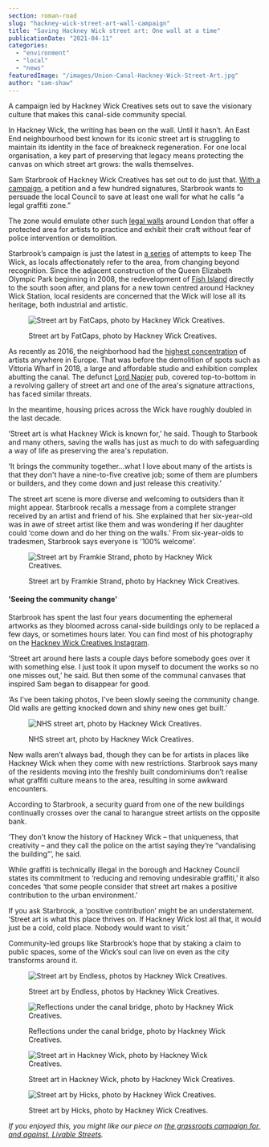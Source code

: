 ```yaml
---
section: roman-road
slug: "hackney-wick-street-art-wall-campaign"
title: "Saving Hackney Wick street art: One wall at a time"
publicationDate: "2021-04-11"
categories: 
  - "environment"
  - "local"
  - "news"
featuredImage: "/images/Union-Canal-Hackney-Wick-Street-Art.jpg"
author: "sam-shaw"
---
```


A campaign led by Hackney Wick Creatives sets out to save the visionary culture that makes this canal-side community special.

In Hackney Wick, the writing has been on the wall. Until it hasn’t. An East End neighbourhood best known for its iconic street art is struggling to maintain its identity in the face of breakneck regeneration. For one local organisation, a key part of preserving that legacy means protecting the canvas on which street art grows: the walls themselves. 

Sam Starbrook of Hackney Wick Creatives has set out to do just that. [With a campaign](https://www.change.org/p/hackney-council-save-hackney-wick-street-art?utm_content=cl_sharecopy_28029609_en-GB%3A6&recruiter=1189104501&utm_source=share_petition&utm_medium=copylink&utm_campaign=share_petition), a petition and a few hundred signatures, Starbrook wants to persuade the local Council to save at least one wall for what he calls “a legal graffiti zone.” 

The zone would emulate other such [legal walls](https://www.legal-walls.net/city/london) around London that offer a protected area for artists to practice and exhibit their craft without fear of police intervention or demolition. 

Starbrook’s campaign is just the latest in [a series](https://www.facebook.com/savehackneywick/) of attempts to keep The Wick, as locals affectionately refer to the area, from changing beyond recognition. Since the adjacent construction of the Queen Elizabeth Olympic Park beginning in 2008, the redevelopment of [Fish Island](https://romanroadlondon.com/history-fish-island/) directly to the south soon after, and plans for a new town centred around Hackney Wick Station, local residents are concerned that the Wick will lose all its heritage, both industrial and artistic.

<figure>

![Street art by FatCaps, photo by Hackney Wick Creatives.](/images/FatCaps-Hackney-Wick-Street-Art-1024x677.jpg)

<figcaption>

Street art by FatCaps, photo by Hackney Wick Creatives.

</figcaption>

</figure>

As recently as 2016, the neighborhood had the [highest concentration](https://www.artlyst.com/news/hackney-wick-gets-serious-about-stopping-development-plans-at-vittoria-wharf/) of artists anywhere in Europe. That was before the demolition of spots such as Vittoria Wharf in 2018, a large and affordable studio and exhibition complex abutting the canal. The defunct [Lord Napier](https://romanroadlondon.com/lord-napier-pub-hackney-wick-history/) pub, covered top-to-bottom in a revolving gallery of street art and one of the area's signature attractions, has faced similar threats. 

In the meantime, housing prices across the Wick have roughly doubled in the last decade. 

‘Street art is what Hackney Wick is known for,’ he said. Though to Starbook and many others, saving the walls has just as much to do with safeguarding a way of life as preserving the area's reputation.

‘It brings the community together…what I love about many of the artists is that they don't have a nine-to-five creative job; some of them are plumbers or builders, and they come down and just release this creativity.’ 

The street art scene is more diverse and welcoming to outsiders than it might appear. Starbrook recalls a message from a complete stranger received by an artist and friend of his. She explained that her six-year-old was in awe of street artist like them and was wondering if her daughter could ‘come down and do her thing on the walls.’ From six-year-olds to tradesmen, Starbrook says everyone is '100% welcome'. 

<figure>

![Street art by Framkie Strand, photo by Hackney Wick Creatives.](/images/Framkie-Strand-Hackney-Wick-Street-Art-1024x683.jpg)

<figcaption>

Street art by Framkie Strand, photo by Hackney Wick Creatives.

</figcaption>

</figure>

#### 'Seeing the community change'

Starbrook has spent the last four years documenting the ephemeral artworks as they bloomed across canal-side buildings only to be replaced a few days, or sometimes hours later. You can find most of his photography on the [Hackney Wick Creatives Instagram](https://www.instagram.com/hackney_wick_creatives/?hl=en). 

‘Street art around here lasts a couple days before somebody goes over it with something else. I just took it upon myself to document the works so no one misses out,’ he said. But then some of the communal canvases that inspired Sam began to disappear for good. 

‘As I've been taking photos, I've been slowly seeing the community change. Old walls are getting knocked down and shiny new ones get built.’

<figure>

![NHS street art, photo by Hackney Wick Creatives.](/images/NHS-Hackney-Wick-Street-Art-1024x683.jpg)

<figcaption>

NHS street art, photo by Hackney Wick Creatives.

</figcaption>

</figure>

New walls aren’t always bad, though they can be for artists in places like Hackney Wick when they come with new restrictions. Starbrook says many of the residents moving into the freshly built condominiums don’t realise what graffiti culture means to the area, resulting in some awkward encounters. 

According to Starbrook, a security guard from one of the new buildings continually crosses over the canal to harangue street artists on the opposite bank.

‘They don't know the history of Hackney Wick – that uniqueness, that creativity – and they call the police on the artist saying they’re “vandalising the building”’, he said.

While graffiti is technically illegal in the borough and Hackney Council states its commitment to ‘reducing and removing undesirable graffiti,’ it also concedes ‘that some people consider that street art makes a positive contribution to the urban environment.’ 

If you ask Starbrook, a ‘positive contribution’ might be an understatement. ‘Street art is what this place thrives on. If Hackney Wick lost all that, it would just be a cold, cold place. Nobody would want to visit.’ 

Community-led groups like Starbrook’s hope that by staking a claim to public spaces, some of the Wick’s soul can live on even as the city transforms around it. 

<figure>

![Street art by Endless, photos by Hackney Wick Creatives.](/images/Endlesss-Hackney-Wick-Street-Art-1024x683.jpg)

<figcaption>

Street art by Endless, photos by Hackney Wick Creatives.

</figcaption>

</figure>

<figure>

![Reflections under the canal bridge, photo by Hackney Wick Creatives.](/images/Reflection-Hackney-Wick-Street-Art-1024x683.jpg)

<figcaption>

Reflections under the canal bridge, photo by Hackney Wick Creatives.

</figcaption>

</figure>

<figure>

![Street art in Hackney Wick, photo by Hackney Wick Creatives.](/images/HW2-Hackney-Wick-Street-Art-1024x683.jpg)

<figcaption>

Street art in Hackney Wick, photo by Hackney Wick Creatives.

</figcaption>

</figure>

<figure>

![Street art by Hicks, photo by Hackney Wick Creatives.](/images/HICKS-Hackney-Wick-Street-Art-1024x683.jpg)

<figcaption>

Street art by Hicks, photo by Hackney Wick Creatives.

</figcaption>

</figure>

_If you enjoyed this, you might like our piece on [the grassroots campaign for, and against, Livable Streets](https://romanroadlondon.com/lord-napier-pub-hackney-wick-history/)._
